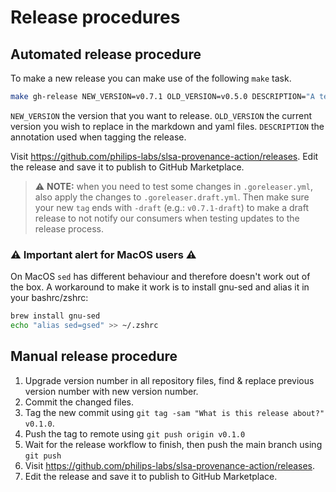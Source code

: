 # Release procedures

## Automated release procedure

To make a new release you can make use of the following `make` task.

```bash
make gh-release NEW_VERSION=v0.7.1 OLD_VERSION=v0.5.0 DESCRIPTION="A test release to see how it works"
```

`NEW_VERSION` the version that you want to release.
`OLD_VERSION` the current version you wish to replace in the markdown and yaml files.
`DESCRIPTION` the annotation used when tagging the release.

Visit <https://github.com/philips-labs/slsa-provenance-action/releases>.
Edit the release and save it to publish to GitHub Marketplace.

> :warning: **NOTE:** when you need to test some changes in `.goreleaser.yml`, also apply the changes to `.goreleaser.draft.yml`. Then make sure your new `tag` ends with `-draft` (e.g.: `v0.7.1-draft`) to make a draft release to not notify our consumers when testing updates to the release process.

### ⚠ Important alert for MacOS users ⚠

On MacOS `sed` has different behaviour and therefore doesn't work out of the box.
A workaround to make it work is to install gnu-sed and alias it in your bashrc/zshrc:

```bash
brew install gnu-sed
echo "alias sed=gsed" >> ~/.zshrc
```

## Manual release procedure

1. Upgrade version number in all repository files, find & replace previous version number with new version number.
1. Commit the changed files.
1. Tag the new commit using `git tag -sam "What is this release about?" v0.1.0`.
1. Push the tag to remote using `git push origin v0.1.0`
1. Wait for the release workflow to finish, then push the main branch using `git push`
1. Visit <https://github.com/philips-labs/slsa-provenance-action/releases>.
1. Edit the release and save it to publish to GitHub Marketplace.
